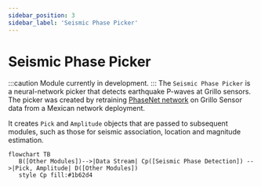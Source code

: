 ```yaml
---
sidebar_position: 3
sidebar_label: 'Seismic Phase Picker'
---
```


# Seismic Phase Picker
:::caution
Module currently in development.
:::
The `Seismic Phase Picker` is a neural-network picker that detects earthquake P-waves at Grillo sensors. The picker was created by retraining [PhaseNet network](https://academic.oup.com/gji/article/216/1/261/5129142) on Grillo Sensor data from a Mexican network deployment.

It creates `Pick` and `Amplitude` objects that are passed to subsequent modules, such as those for seismic association, location and magnitude estimation.

```mermaid
flowchart TB
   B([Other Modules])-->|Data Stream| Cp([Seismic Phase Detection]) -->|Pick, Amplitude| D([Other Modules])
   style Cp fill:#1b62d4
```